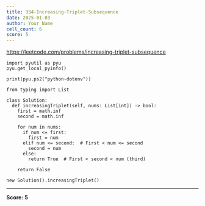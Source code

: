 ```yaml
---
title: 334-Increasing-Triplet-Subsequence
date: 2025-01-03
author: Your Name
cell_count: 6
score: 5
---
```


https://leetcode.com/problems/increasing-triplet-subsequence


```
import pyutil as pyu
pyu.get_local_pyinfo()
```


```
print(pyu.ps2("python-dotenv"))
```


```
from typing import List
```


```
class Solution:
  def increasingTriplet(self, nums: List[int]) -> bool:
    first = math.inf
    second = math.inf

    for num in nums:
      if num <= first:
        first = num
      elif num <= second:  # First < num <= second
        second = num
      else:
        return True  # First < second < num (third)

    return False
```


```
new Solution().increasingTriplet()
```


---
**Score: 5**